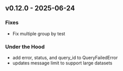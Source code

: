 ## v0.12.0 - 2025-06-24
### Fixes
* Fix multiple group by test
### Under the Hood
* add error, status, and query_id to QueryFailedError
* updates message limit to support large datasets
